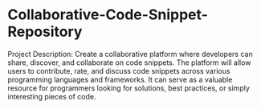 # Collaborative-Code-Snippet-Repository

Project Description:
Create a collaborative platform where developers can share, discover, and collaborate on code snippets. The platform will allow users to contribute, rate, and discuss code snippets across various programming languages and frameworks. It can serve as a valuable resource for programmers looking for solutions, best practices, or simply interesting pieces of code.

